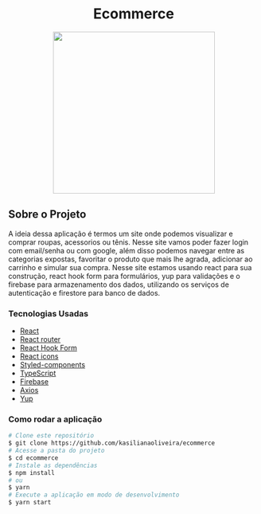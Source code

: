 <h1 style="text-align: center; font-weight: bold;">Ecommerce</h1>

<div align="center" >
  <img src="./assets/readme/home.png" height="325" widht="600">
</div>

## Sobre o Projeto

A ideia dessa aplicação é termos um site onde podemos visualizar e comprar roupas, acessorios ou tênis. Nesse site vamos poder fazer login com email/senha ou com google, além disso podemos navegar entre as categorias expostas, favoritar o produto que mais lhe agrada, adicionar ao carrinho e simular sua compra. Nesse site estamos usando react para sua construção, react hook form para formulários, yup para validações e o firebase para armazenamento dos dados, utilizando os serviços de autenticação e firestore para banco de dados.

### Tecnologias Usadas

- [React](https://reactjs.org/)
- [React router](https://reactrouter.com/en/main)
- [React Hook Form](https://react-hook-form.com/get-started/#Handleerrors)
- [React icons](https://react-icons.github.io/react-icons)
- [Styled-components](https://styled-components.com/)
- [TypeScript](https://www.typescriptlang.org/)
- [Firebase](https://firebase.google.com/docs?gclsrc=ds&gclid=COSov8qRrf0CFUfEgQodpV4MfA&hl=pt-br)
- [Axios](https://axios-http.com/ptbr/docs/api_intro)
- [Yup](https://www.npmjs.com/package/yup)

### Como rodar a aplicação

```bash
# Clone este repositório
$ git clone https://github.com/kasilianaoliveira/ecommerce
# Acesse a pasta do projeto
$ cd ecommerce
# Instale as dependências
$ npm install
# ou
$ yarn
# Execute a aplicação em modo de desenvolvimento
$ yarn start
```
